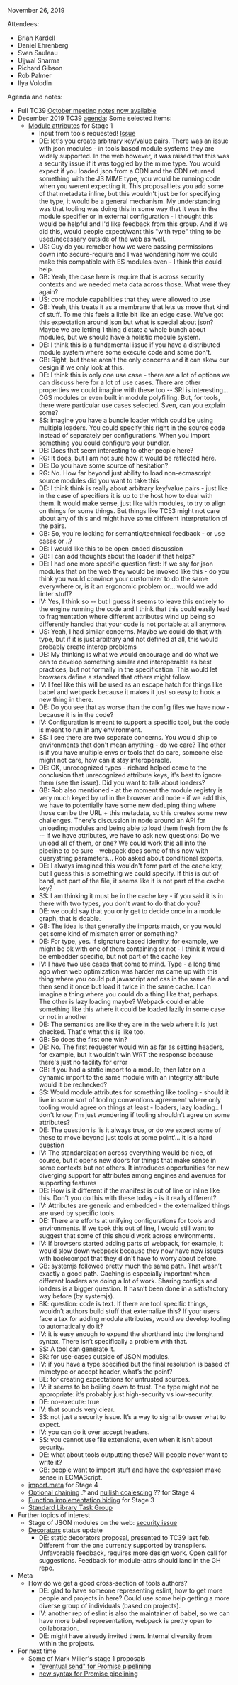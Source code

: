 November 26, 2019

Attendees:

* Brian Kardell
* Daniel Ehrenberg
* Sven Sauleau
* Ujjwal Sharma
* Richard Gibson
* Rob Palmer
* Ilya Volodin

Agenda and notes:

* Full TC39 [October meeting notes now available](https://github.com/tc39/notes/tree/master/meetings/2019-10)
* December 2019 TC39 [agenda](https://github.com/tc39/agendas/blob/master/2019/12.md): Some selected items:
    * [Module attributes](https://github.com/littledan/proposal-module-attributes/) for Stage 1
        * Input from tools requested! [Issue](https://github.com/littledan/proposal-module-attributes/issues/22)
        * DE: <Summarizes> let's you create arbitrary key/value pairs. There was an issue with json modules - in tools based module systems they are widely supported.  In the web however, it was raised that this was a security issue if it was toggled by the mime type.  You would expect if you loaded json from a CDN and the CDN returned something with the JS MIME type, you would be running code when you werent expecting it. This proposal lets you add some of that metadata inline, but this wouldn't just be for specifying the type, it would be a general mechanism.  My understanding was that tooling was doing this in some way that it was in the module specifier or in external configuration - I thought this would be helpful and I'd like feedback from this group.  And if we did this, would people expect/want this "with type" thing to be used/necessary outside of the web as well.
        * US: Guy do you remeber how we were passing permissions down into secure-require and I was wondering how we could make this compatible with ES modules even - I think this could help.
        * GB: Yeah, the case here is require that is across security contexts and we needed meta data across those. What were they again?
        * US: core module capabilities that they were allowed to use
        * GB: Yeah, this treats it as a membrane that lets us move that kind of stuff.  To me this feels a little bit like an edge case.  We've got this expectation around json but what is special about json?  Maybe we are letting 1 thing dictate a whole bunch about modules, but we should have a holistic module system.
        * DE: I think this is a fundamental issue if you have a distributed module system where some execute code and some don't.
        * GB: Right, but these aren't the only concerns and it can skew our design if we only look at this.
        * DE: I think this is only one use case - there are a lot of options we can discuss here for a lot of use cases.  There are other properties we could imagine with these too -- SRI is interesting… CGS modules or even built in module polyfilling.  But, for tools, there were particular use cases selected. Sven, can you explain some?
        * SS: imagine you have a bundle loader which could be using multiple loaders.  You could specify this right in the source code instead of separately per configurations.  When you import something you could configure your bundler.
        * DE: Does that seem interesting to other people here?  
        * RG: It does, but I am not sure how it would be reflected here.
        * DE: Do you have some source of hesitation?
        * RG: No. How far beyond just ability to load non-ecmascript source modules did you want to take this
        * DE: I think think is really about arbitrary key/value pairs - just like in the case of specifiers it is up to the host how to deal with them.  It would make sense, just like with modules, to try to align on things for some things.  But things like TC53 might not care about any of this and might have some different interpretation of the pairs.
        * GB: So, you're looking for semantic/technical feedback - or use cases or ..?
        * DE: I would like this to be open-ended discussion
        * GB: I can add thoughts about the loader if that helps?
        * DE: I had one more specific question first: If we say for json modules that on the web they would be invoked like this - do you think you would convince your customizer to do the same everywhere or, is it an ergonomic problem or… would we add linter stuff?
        * IV: Yes, I think so -- but I guess it seems to leave this entirely to the engine running the code and I think that this could easily lead to fragmentation where different attributes wind up being so differently handled that your code is not portable at all anymore.
        * US: Yeah, I had similar concerns.  Maybe we could do that with type, but if it is just arbitrary and not defined at all, this would probably create interop problems
        * DE: My thinking is what we would encourage and do what we can to develop something similar and interoperable as best practices, but not formally in the specification. This would let browsers define a standard that others might follow.
        * IV: I feel like this will be used as an escape hatch for things like babel and webpack because it makes it just so easy to hook a new thing in there.
        * DE: Do you see that as worse than the config files we have now - because it is in the code?
        * IV: Configuration is meant to support a specific tool, but the code is meant to run in any environment.
        * SS: I see there are two separate concerns. You would ship to environments that don't mean anything - do we care? The other is if you have multiple envs or tools that do care, someone else might not care, how can it stay interoperable.
        * DE: OK, unrecognized types - richard helped come to the conclusion that unrecognized attribute keys, it's best to ignore them (see the issue).  Did you want to talk about loaders?
        * GB: Rob also mentioned - at the moment the module registry is very much keyed by url in the browser and node - if we add this, we have to potentially have some new deduping thing where those can be the URL + this metadata, so this creates some new challenges.  There's discussion in node around an API for unloading modules and being able to load them fresh from the fs -- if we have attributes, we have to ask new questions: Do we unload all of them, or one?  We could work this all into the pipeline to be sure - webpack does some of this now with querystring parameters… Rob asked about conditional exports, 
        * DE: I always imagined this wouldn't form part of the cache key, but I guess this is something we could specify.  If this is out of band, not part of the file, it seems like it is not part of the cache key?
        * SS: I am thinking it must be in the cache key - if you said it is in there with two types, you don't want to do that do you?
        * DE: we could say that you only get to decide once in a module graph, that is doable.
        * GB: The idea is that generally the imports match, or you would get some kind of mismatch error or something?
        * DE: For type, yes.  If signature based identity, for example, we might be ok with one of them containing or not - I think it would be embedder specific, but not part of the cache key
        * IV: I have two use cases that come to mind. Type - a long time ago when web optimization was harder ms came up with this thing where you could put javascript and css in the same file and then send it once but load it twice in the same cache.  I can imagine a thing where you could do a thing like that, perhaps. The other is lazy loading maybe?  Webpack could enable something like this where it could be loaded lazily in some case or not in another
        * DE: The semantics are like they are in the web where it is just checked.  That's what this is like too.
        * GB: So does the first one win?
        * DE: No.  The first requester would win as far as setting headers, for example, but it wouldn't win WRT the response because there's just no facility for error
        * GB: If you had a static import to a module, then later on a dynamic import to the same module with an integrity attribute would it be rechecked?
        * SS: Would module attributes for something like tooling - should it live in some sort of tooling conventions agreement where only tooling would agree on things at least - loaders, lazy loading.. I don't know, I'm just wondering if tooling shouldn't agree on some attributes?
        * DE: The question is 'is it always true, or do we expect some of these to move beyond just tools at some point'... it is a hard question
        * IV: The standardization across everything would be nice, of course, but it opens new doors for things that make sense in some contexts but not others. It introduces opportunities for new diverging support for attributes among engines and avenues for supporting features
        * DE: How is it different if the manifest is out of line or inline like this.  Don't you do this with these today - is it really different?
        * IV: Attributes are generic and embedded - the externalized things are used by specific tools.
        * DE: There are efforts at unifying configurations for tools and environments. If we took this out of line, I would still want to suggest that some of this should work across environments.
        * IV: If browsers started adding parts of webpack, for example, it would slow down webpack because they now have new issues with backcompat that they didn't have to worry about before.
        * GB: systemjs followed pretty much the same path. That wasn’t exactly a good path. Caching is especially important when different loaders are doing a lot of work. Sharing configs and loaders is a bigger question. It hasn’t been done in a satisfactory way before (by systemjs).
        * BK: question: code is text. If there are tool specific things, wouldn’t authors build stuff that externalize this? If your users face a tax for adding module attributes, would we develop tooling to automatically do it?
        * IV: it is easy enough to expand the shorthand into the longhand syntax. There isn’t specifically a problem with that.
        * SS: A tool can generate it.
        * BK: for use-cases outside of JSON modules.
        * IV: if you have a type specified but the final resolution is based of mimetype or accept header, what’s the point?
        * BE: for creating expectations for untrusted sources.
        * IV: it seems to be boiling down to trust. The type might not be appropriate: it’s probably just high-security vs low-security.
        * DE: no-execute: true
        * IV: that sounds very clear.
        * SS: not just a security issue. It’s a way to signal browser what to expect.
        * IV: you can do it over accept headers.
        * SS: you cannot use file extensions, even when it isn’t about security.
        * DE: what about tools outputting these? Will people never want to write it?
        * GB: people want to import stuff and have the expression make sense in ECMAScript.
    * [import.meta](https://github.com/tc39/proposal-import-meta/) for Stage 4
    * [Optional chaining](https://github.com/tc39/proposal-optional-chaining/) .? and [nullish coalescing](https://github.com/tc39/proposal-nullish-coalescing/) ?? for Stage 4
    * [Function implementation hiding](https://github.com/tc39/proposal-function-implementation-hiding) for Stage 3
    * [Standard Library Task Group](https://github.com/syg/standard-library-task-group)
* Further topics of interest
    * Stage of JSON modules on the web: [security issue](https://github.com/w3c/webcomponents/issues/839)
    * [Decorators](https://github.com/tc39/proposal-decorators/) status update
        * DE: static decorators proposal, presented to TC39 last feb. Different from the one currently supported by transpilers. Unfavorable feedback, requires more design work. Open call for suggestions. Feedback for module-attrs should land in the GH repo.
* Meta
    * How do we get a good cross-section of tools authors?
        * DE: glad to have someone representing eslint, how to get more people and projects in here? Could use some help getting a more diverse group of individuals (based on projects).
        * IV: another rep of eslint is also the maintainer of babel, so we can have more babel representation, webpack is pretty open to collaboration.
        * DE: might have already invited them. Internal diversity from within the projects.
* For next time
    * Some of Mark Miller's stage 1 proposals
        * ["eventual send" for Promise pipelining](https://github.com/tc39/proposal-eventual-send)
        * [new syntax for Promise pipelining](https://github.com/tc39/proposal-wavy-dot)

